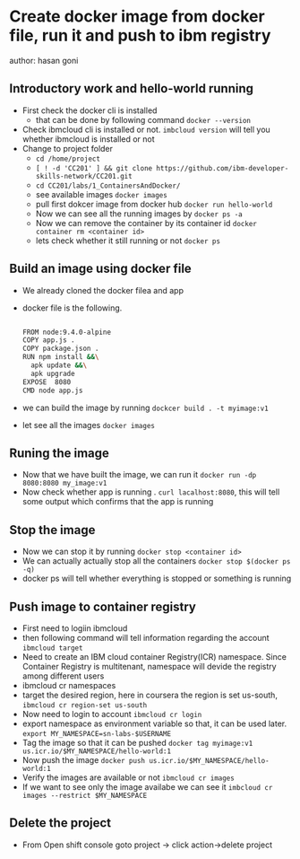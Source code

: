 # Create docker image from docker file, run it and push to ibm registry 
author: hasan goni
## Introductory work and hello-world running
* First check the docker cli is installed 
  * that can be done by following command `docker --version`
* Check ibmcloud cli is installed or not.
  `imbcloud version` will tell you whether ibmcloud is installed or not
* Change to project folder
  * `cd /home/project`
  * `[ ! -d 'CC201' ] && git clone https://github.com/ibm-developer-skills-network/CC201.git`
  * `cd CC201/labs/1_ContainersAndDocker/`
  * see available images `docker images`
  * pull first dokcer image from docker hub `docker run hello-world`
  * Now we can see all the running images by `docker ps -a`
  * Now we can remove the container by its container id `docker container rm <container id>`
  * lets check whether it still running or not `docker ps`

## Build an image using docker file

* We already cloned the docker filea and app
* docker file is the following.
  
  ```bash
  
  FROM node:9.4.0-alpine
  COPY app.js .
  COPY package.json .
  RUN npm install &&\
    apk update &&\
    apk upgrade
  EXPOSE  8080
  CMD node app.js
  ```
* we can build the image by running ``dockcer build . -t myimage:v1``
* let see all the images ``docker images``

## Runing the image

 * Now that we have built the image, we can run it `docker run -dp 8080:8080 my_image:v1`
 * Now check whether app is running . `curl lacalhost:8080`, this will tell some output which confirms that the app is running

## Stop the image
 
 * Now we can stop it by running ``docker stop <container id>``
 * We can actually actually stop all the containers ``docker stop $(docker ps -q)``
 * docker ps will tell whether everything is stopped or something is running

## Push image to container registry

 * First need to logiin ibmcloud
 * then following command will tell information regarding the account `ibmcloud target`
 * Need to create an IBM cloud container Registry(ICR) namespace. Since Container Registry is multitenant, namespace will devide the registry among different users
 * ibmcloud cr namespaces
 * target the desired region, here in coursera the region is set us-south, ``ibmcloud cr region-set us-south``
 * Now need to login to account ``ibmcloud cr login``
 * export namespace as environment variable so that, it can be used later. ``export MY_NAMESPACE=sn-labs-$USERNAME``
 * Tag the image so that it can be pushed ``docker tag myimage:v1 us.icr.io/$MY_NAMESPACE/hello-world:1``
 * Now push the image `docker push us.icr.io/$MY_NAMESPACE/hello-world:1`
 * Verify the images are available or not  ``ibmcloud cr images``
 * If we want to see only the image availabe we can see it ``imbcloud cr images --restrict $MY_NAMESPACE``

## Delete the project 
 
 * From Open shift console goto project -> click action->delete project

